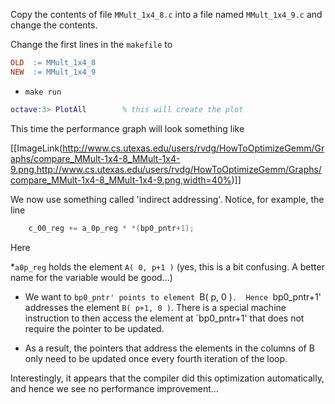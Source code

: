 Copy the contents of file `MMult_1x4_8.c` into a file named `MMult_1x4_9.c` and change the contents.

Change the first lines in the `makefile` to
```makefile
OLD  := MMult_1x4_8
NEW  := MMult_1x4_9     
```
 * `make run`
```matlab
octave:3> PlotAll        % this will create the plot
```

This time the performance graph will look something like

[[ImageLink(http://www.cs.utexas.edu/users/rvdg/HowToOptimizeGemm/Graphs/compare_MMult-1x4-8_MMult-1x4-9.png,http://www.cs.utexas.edu/users/rvdg/HowToOptimizeGemm/Graphs/compare_MMult-1x4-8_MMult-1x4-9.png,width=40%)]]

We now use something called 'indirect addressing'.   Notice, for example, the line 
```c
    c_00_reg += a_0p_reg * *(bp0_pntr+1);
```
Here 

 *`a0p_reg` holds the element `A( 0, p+1 )`  (yes, this is a bit confusing.  A better name for the variable would be good...)

 * We want to `bp0_pntr' points to element `B( p, 0 )`.  Hence `bp0_pntr+1' addresses the element `B( p+1, 0 )`.  There is a special machine instruction to then access the element at `bp0_pntr+1' that does not require the pointer to be updated.

 * As a result, the pointers that address the elements in the columns of B only need to be updated once every fourth iteration of the loop.

Interestingly, it appears that the compiler did this optimization automatically, and hence we see no performance improvement...
